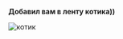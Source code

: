 **Добавил вам в ленту котика))**

![котик](https://funik.ru/wp-content/uploads/2018/10/17478da42271207e1d86.jpg) 
